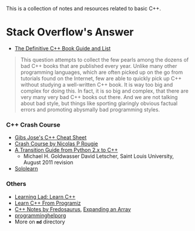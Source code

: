 This is a collection of notes and resources related to basic C++.

# Stack Overflow's Answer
- [The Definitive C++ Book Guide and List](https://stackoverflow.com/questions/388242/the-definitive-c-book-guide-and-list)
> This question attempts to collect the few pearls among the dozens of bad C++ books that are published every year. Unlike many other programming languages, which are often picked up on the go from tutorials found on the Internet, few are able to quickly pick up C++ without studying a well-written C++ book. It is way too big and complex for doing this. In fact, it is so big and complex, that there are very many very bad C++ books out there. And we are not talking about bad style, but things like sporting glaringly obvious factual errors and promoting abysmally bad programming styles.

### C++ Crash Course
- [Gibs Jose's C++ Cheat Sheet](https://github.com/gibsjose/cpp-cheat-sheet)
- [Crash Course by Nicolas P Rougie](https://www.labri.fr/perso/nrougier/teaching/c++-crash-course/index.html)
- [A Transition Guide from Python 2.x to C++](https://github.com/mithi/cpp-resources/blob/master/pdf/book-0-python-to-cpp.pdf)
  - Michael H. Goldwasser David Letscher, Saint Louis University, August 2011 revision
- [Sololearn](https://www.sololearn.com/Play/CPlusPlus)

### Others
- [Learning Lad: Learn C++](https://www.youtube.com/playlist?list=PLfVsf4Bjg79Cu5MYkyJ-u4SyQmMhFeC1C)
- [Learn C++ From Programiz](https://www.programiz.com/cpp-programming/return-reference)
- [C++ Notes by Fredosaurus](http://www.fredosaurus.com/notes-cpp/index.html), [Expanding an Array](http://www.fredosaurus.com/notes-cpp/newdelete/55dynexample.html)
- [programminghelporg](https://www.youtube.com/watch?v=xfgcEjCd9as&list=PL318A5EB91569E29A)
- More on **`md`** directory


